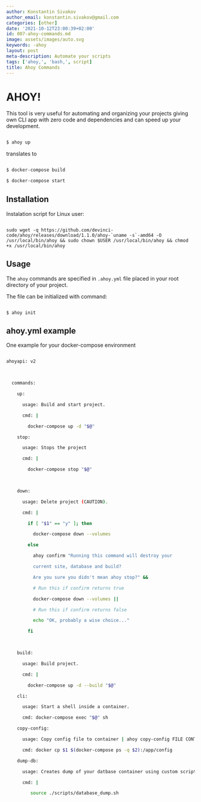 ```yaml
---
author: Konstantin Sivakov
author_email: konstantin.sivakov@gmail.com
categories: [other]
date: '2021-10-12T23:00:39+02:00'
id: 007-ahoy-commands.md
image: assets/images/auto.svg
keywords: -ahoy
layout: post
meta-description: Automate your scripts
tags: ['ahoy,', 'bash,', script]
title: Ahoy Commands
---
```




# AHOY! 



This tool is very useful for automating and organizing your projects giving own CLI app with zero code and dependencies and can speed up your development.



```bash

$ ahoy up

```

translates to 

```bash

$ docker-compose build

$ docker-compose start

```



## Installation



Instalation script for Linux user:



``` link

sudo wget -q https://github.com/devinci-code/ahoy/releases/download/1.1.0/ahoy-`uname -s`-amd64 -O /usr/local/bin/ahoy && sudo chown $USER /usr/local/bin/ahoy && chmod +x /usr/local/bin/ahoy

```



## Usage



The `ahoy` commands are specified in `.ahoy.yml` file placed in your root directory of your project.

The file can be initialized with command:

```

$ ahoy init

```



## ahoy.yml example



One example for your docker-compose environment

```sh

ahoyapi: v2

  

  commands:

    up:

      usage: Build and start project.

      cmd: |

        docker-compose up -d "$@"

    stop:

      usage: Stops the project

      cmd: |

        docker-compose stop "$@"

  

    down:

      usage: Delete project (CAUTION).

      cmd: |

        if [ "$1" == "y" ]; then

          docker-compose down --volumes

        else

          ahoy confirm "Running this command will destroy your

          current site, database and build? 

          Are you sure you didn't mean ahoy stop?" &&

          # Run this if confirm returns true

          docker-compose down --volumes ||

          # Run this if confirm returns false

          echo "OK, probably a wise choice..."

        fi

  

    build:

      usage: Build project.

      cmd: |

        docker-compose up -d --build "$@"

    cli:

      usage: Start a shell inside a container.

      cmd: docker-compose exec "$@" sh

    copy-config:

      usage: Copy config file to container | ahoy copy-config FILE CONTAINER

      cmd: docker cp $1 $(docker-compose ps -q $2):/app/config

    dump-db:

      usage: Creates dump of your datbase container using custom script

      cmd: |

         source ./scripts/database_dump.sh



```